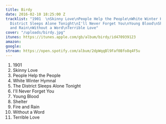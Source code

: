 ```yaml
---
title: Birdy
date: 2016-02-10 18:25:00 Z
tracklist: "1901  \nSkinny Love\nPeople Help the People\nWhite Winter Hymnal\nThe
  District Sleeps Alone Tonight\nI'll Never Forget You\nYoung Blood\nShelter\nFire
  and Rain\nWithout a Word\nTerrible Love"
cover: "/uploads/birdy.jpg"
itunes: https://itunes.apple.com/gb/album/birdy/id470939123
amazon: 
google: 
stream: https://open.spotify.com/album/2dpWqqBl9Faf0Bfo8q4F5u
---
```


1. 1901  
1. Skinny Love  
1. People Help the People  
1. White Winter Hymnal  
1. The District Sleeps Alone Tonight  
1. I'll Never Forget You  
1. Young Blood  
1. Shelter  
1. Fire and Rain  
1. Without a Word  
1. Terrible Love
